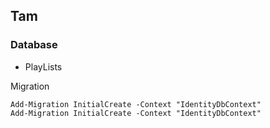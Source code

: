 ﻿## Tam

### Database
- PlayLists

Migration 
``` cli
Add-Migration InitialCreate -Context "IdentityDbContext"
Add-Migration InitialCreate -Context "IdentityDbContext"
``` 